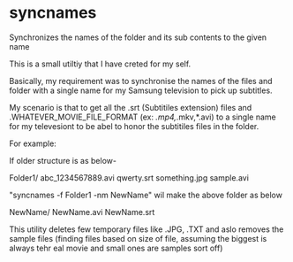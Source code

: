 # syncnames
Synchronizes the names of the folder and its sub contents to the given name


This is a small utiltiy that I have creted for my self.

Basically, my requirement was to synchronise the names of the files and folder with a single name for my Samsung television to pick up subtitles.

My scenario is that to get all the .srt (Subtitiles extension) files and .WHATEVER_MOVIE_FILE_FORMAT (ex: *.mp4,*.mkv,*.avi) to a single name for my televesiont
to be abel to honor the subtitiles files in the folder.

For example:

If older structure is as below-

Folder1/
		abc_1234567889.avi
		qwerty.srt
		something.jpg
		sample.avi

"syncnames -f Folder1 -nm NewName" wil make the above folder as below

NewName/
		NewName.avi
		NewName.srt

This utility deletes few temporary files like .JPG, .TXT and aslo removes the sample files (finding files based on size of file, assuming the biggest is always tehr eal movie and small ones are samples sort off)
